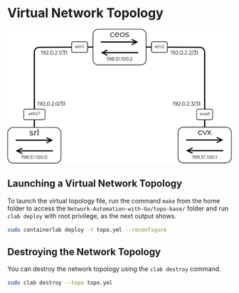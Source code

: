 # Virtual Network Topology

<p align="center">
  <img width=800 title="Target Environment" src="../ch12/testbed/pictures/ch6-topo.png"><br>
</p>

## Launching a Virtual Network Topology

To launch the virtual topology file, run the command `make` from the home folder to access the `Network-Automation-with-Go/topo-base/` folder and run `clab deploy` with root privilege, as the next output shows.

```bash
sudo containerlab deploy -t topo.yml --reconfigure
```

## Destroying the Network Topology

You can destroy the network topology using the `clab destroy` command.

```bash
sudo clab destroy --topo topo.yml
```
